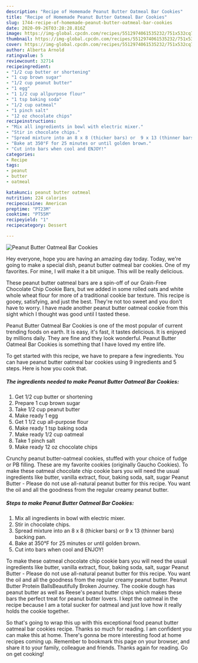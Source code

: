 ```yaml
---
description: "Recipe of Homemade Peanut Butter Oatmeal Bar Cookies"
title: "Recipe of Homemade Peanut Butter Oatmeal Bar Cookies"
slug: 1744-recipe-of-homemade-peanut-butter-oatmeal-bar-cookies
date: 2020-09-26T03:28:28.816Z
image: https://img-global.cpcdn.com/recipes/5512974061535232/751x532cq70/peanut-butter-oatmeal-bar-cookies-recipe-main-photo.jpg
thumbnail: https://img-global.cpcdn.com/recipes/5512974061535232/751x532cq70/peanut-butter-oatmeal-bar-cookies-recipe-main-photo.jpg
cover: https://img-global.cpcdn.com/recipes/5512974061535232/751x532cq70/peanut-butter-oatmeal-bar-cookies-recipe-main-photo.jpg
author: Alberta Arnold
ratingvalue: 5
reviewcount: 32714
recipeingredient:
- "1/2 cup butter or shortening"
- "1 cup brown sugar"
- "1/2 cup peanut butter"
- "1 egg"
- "1 1/2 cup allpurpose flour"
- "1 tsp baking soda"
- "1/2 cup oatmeal"
- "1 pinch salt"
- "12 oz chocolate chips"
recipeinstructions:
- "Mix all ingredients in bowl with electric mixer."
- "Stir in chocolate chips."
- "Spread mixture into an 8 x 8 (thicker bars) or  9 x 13 (thinner bars) backing pan."
- "Bake at 350°F for 25 minutes or until golden brown."
- "Cut into bars when cool and ENJOY!"
categories:
- Recipe
tags:
- peanut
- butter
- oatmeal

katakunci: peanut butter oatmeal 
nutrition: 224 calories
recipecuisine: American
preptime: "PT23M"
cooktime: "PT55M"
recipeyield: "1"
recipecategory: Dessert

---
```



![Peanut Butter Oatmeal Bar Cookies](https://img-global.cpcdn.com/recipes/5512974061535232/751x532cq70/peanut-butter-oatmeal-bar-cookies-recipe-main-photo.jpg)

Hey everyone, hope you are having an amazing day today. Today, we're going to make a special dish, peanut butter oatmeal bar cookies. One of my favorites. For mine, I will make it a bit unique. This will be really delicious.

These peanut butter oatmeal bars are a spin-off of our Grain-Free Chocolate Chip Cookie Bars, but we added in some rolled oats and white whole wheat flour for more of a traditional cookie bar texture. This recipe is gooey, satisfying, and just the best. They&#39;re not too sweet and you don&#39;t have to worry. I have made another peanut butter oatmeal cookie from this sight which I thought was good until I tasted these.

Peanut Butter Oatmeal Bar Cookies is one of the most popular of current trending foods on earth. It is easy, it's fast, it tastes delicious. It is enjoyed by millions daily. They are fine and they look wonderful. Peanut Butter Oatmeal Bar Cookies is something that I have loved my entire life.


To get started with this recipe, we have to prepare a few ingredients. You can have peanut butter oatmeal bar cookies using 9 ingredients and 5 steps. Here is how you cook that.

<!--inarticleads1-->

##### The ingredients needed to make Peanut Butter Oatmeal Bar Cookies:

1. Get 1/2 cup butter or shortening
1. Prepare 1 cup brown sugar
1. Take 1/2 cup peanut butter
1. Make ready 1 egg
1. Get 1 1/2 cup all-purpose flour
1. Make ready 1 tsp baking soda
1. Make ready 1/2 cup oatmeal
1. Take 1 pinch salt
1. Make ready 12 oz chocolate chips


Crunchy peanut butter-oatmeal cookies, stuffed with your choice of fudge or PB filling. These are my favorite cookies (originally Gaucho Cookies). To make these oatmeal chocolate chip cookie bars you will need the usual ingredients like butter, vanilla extract, flour, baking soda, salt, sugar Peanut Butter - Please do not use all-natural peanut butter for this recipe. You want the oil and all the goodness from the regular creamy peanut butter. 

<!--inarticleads2-->

##### Steps to make Peanut Butter Oatmeal Bar Cookies:

1. Mix all ingredients in bowl with electric mixer.
1. Stir in chocolate chips.
1. Spread mixture into an 8 x 8 (thicker bars) or  9 x 13 (thinner bars) backing pan.
1. Bake at 350°F for 25 minutes or until golden brown.
1. Cut into bars when cool and ENJOY!


To make these oatmeal chocolate chip cookie bars you will need the usual ingredients like butter, vanilla extract, flour, baking soda, salt, sugar Peanut Butter - Please do not use all-natural peanut butter for this recipe. You want the oil and all the goodness from the regular creamy peanut butter. Peanut Butter Protein BallsBeautifully Broken Journey. The cookie dough has peanut butter as well as Reese&#39;s peanut butter chips which makes these bars the perfect treat for peanut butter lovers. I kept the oatmeal in the recipe because I am a total sucker for oatmeal and just love how it really holds the cookie together. 

So that's going to wrap this up with this exceptional food peanut butter oatmeal bar cookies recipe. Thanks so much for reading. I am confident you can make this at home. There's gonna be more interesting food at home recipes coming up. Remember to bookmark this page on your browser, and share it to your family, colleague and friends. Thanks again for reading. Go on get cooking!
